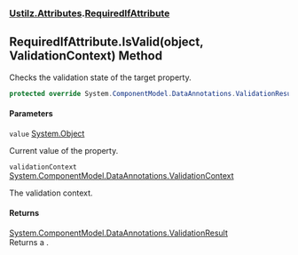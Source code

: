 ### [Ustilz.Attributes](Ustilz.Attributes.md 'Ustilz.Attributes').[RequiredIfAttribute](Ustilz.Attributes.RequiredIfAttribute.md 'Ustilz.Attributes.RequiredIfAttribute')

## RequiredIfAttribute.IsValid(object, ValidationContext) Method

Checks the validation state of the target property.

```csharp
protected override System.ComponentModel.DataAnnotations.ValidationResult? IsValid(object? value, System.ComponentModel.DataAnnotations.ValidationContext validationContext);
```
#### Parameters

<a name='Ustilz.Attributes.RequiredIfAttribute.IsValid(object,System.ComponentModel.DataAnnotations.ValidationContext).value'></a>

`value` [System.Object](https://docs.microsoft.com/en-us/dotnet/api/System.Object 'System.Object')

Current value of the property.

<a name='Ustilz.Attributes.RequiredIfAttribute.IsValid(object,System.ComponentModel.DataAnnotations.ValidationContext).validationContext'></a>

`validationContext` [System.ComponentModel.DataAnnotations.ValidationContext](https://docs.microsoft.com/en-us/dotnet/api/System.ComponentModel.DataAnnotations.ValidationContext 'System.ComponentModel.DataAnnotations.ValidationContext')

The validation context.

#### Returns
[System.ComponentModel.DataAnnotations.ValidationResult](https://docs.microsoft.com/en-us/dotnet/api/System.ComponentModel.DataAnnotations.ValidationResult 'System.ComponentModel.DataAnnotations.ValidationResult')  
Returns a <seealso cref="T:System.ComponentModel.DataAnnotations.ValidationResult"/>.